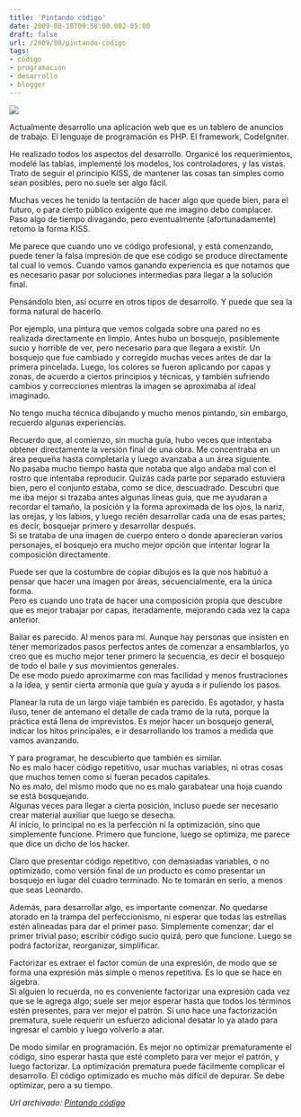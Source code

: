 ```yaml
---
title: 'Pintando código'
date: 2009-08-18T09:58:00.002-05:00
draft: false
url: /2009/08/pintando-codigo
tags: 
- código
- programación
- desarrollo
- blogger
---
```


[![](https://1.bp.blogspot.com/-tgBSd4IVTN4/T5DfIqGSx2I/AAAAAAAAB2Y/j81O1_4CQj8/s200/painting.jpg)](https://1.bp.blogspot.com/-tgBSd4IVTN4/T5DfIqGSx2I/AAAAAAAAB2Y/j81O1_4CQj8/s1600/painting.jpg)

Actualmente desarrollo una aplicación web que es un tablero de anuncios de trabajo. El lenguaje de programación es PHP. El framework, CodeIgniter.  
  
He realizado todos los aspectos del desarrollo. Organicé los requerimientos, modelé las tablas, implementé los modelos, los controladores, y las vistas.  
Trato de seguir el principio KISS, de mantener las cosas tan simples como sean posibles, pero no suele ser algo fácil.  
  
Muchas veces he tenido la tentación de hacer algo que quede bien, para el futuro, o para cierto público exigente que me imagino debo complacer. Paso algo de tiempo divagando, pero eventualmente (afortunadamente) retomo la forma KISS.  
  
Me parece que cuando uno ve código profesional, y está comenzando, puede tener la falsa impresión de que ese código se produce directamente tal cual lo vemos. Cuando vamos ganando experiencia es que notamos que es necesario pasar por soluciones intermedias para llegar a la solución final.  
  
Pensándolo bien, así ocurre en otros tipos de desarrollo. Y puede que sea la forma natural de hacerlo.  
  
Por ejemplo, una pintura que vemos colgada sobre una pared no es realizada directamente en limpio. Antes hubo un bosquejo, posiblemente sucio y horrible de ver, pero necesario para que llegara a existir. Un bosquejo que fue cambiado y corregido muchas veces antes de dar la primera pincelada. Luego, los colores se fueron aplicando por capas y zonas, de acuerdo a ciertos principios y técnicas, y también sufriendo cambios y correcciones mientras la imagen se aproximaba al ideal imaginado.  
  
No tengo mucha técnica dibujando y mucho menos pintando, sin embargo, recuerdo algunas experiencias.  
  
Recuerdo que, al comienzo, sin mucha guía, hubo veces que intentaba obtener directamente la versión final de una obra. Me concentraba en un área pequeña hasta completarla y luego avanzaba a un área siguiente.  
No pasaba mucho tiempo hasta que notaba que algo andaba mal con el rostro que intentaba reproducir. Quizás cada parte por separado estuviera bien, pero el conjunto estaba, como se dice, descuadrado. Descubrí que me iba mejor si trazaba antes algunas líneas guía, que me ayudaran a recordar el tamaño, la posición y la forma aproximada de los ojos, la nariz, las orejas, y los labios, y luego recién desarrollar cada una de esas partes; es decir, bosquejar primero y desarrollar después.  
Si se trataba de una imagen de cuerpo entero o donde aparecieran varios personajes, el bosquejo era mucho mejor opción que intentar lograr la composición directamente.  
  
Puede ser que la costumbre de copiar dibujos es la que nos habituó a pensar que hacer una imagen por áreas, secuencialmente, era la única forma.  
Pero es cuando uno trata de hacer una composición propia que descubre que es mejor trabajar por capas, iteradamente, mejorando cada vez la capa anterior.  
  
Bailar es parecido. Al menos para mí. Aunque hay personas que insisten en tener memorizados pasos perfectos antes de comenzar a ensamblarlos, yo creo que es mucho mejor tener primero la secuencia, es decir el bosquejo de todo el baile y sus movimientos generales.  
De ese modo puedo aproximarme con mas facilidad y menos frustraciones a la idea, y sentir cierta armonía que guía y ayuda a ir puliendo los pasos.  
  
Planear la ruta de un largo viaje también es parecido. Es agotador, y hasta iluso, tener de antemano el detalle de cada tramo de la ruta, porque la práctica está llena de imprevistos. Es mejor hacer un bosquejo general, indicar los hitos principales, e ir desarrollando los tramos a medida que vamos avanzando.  
  
Y para programar, he descubierto que también es similar.  
No es malo hacer código repetitivo, usar muchas variables, ni otras cosas que muchos temen como si fueran pecados capitales.  
No es malo, del mismo modo que no es malo garabatear una hoja cuando se está bosquejando.  
Algunas veces para llegar a cierta posición, incluso puede ser necesario crear material auxiliar que luego se desecha.  
Al inicio, lo principal no es la perfección ni la optimización, sino que simplemente funcione. Primero que funcione, luego se optimiza, me parece que dice un dicho de los hacker.  
  
Claro que presentar código repetitivo, con demasiadas variables, o no optimizado, como versión final de un producto es como presentar un bosquejo en lugar del cuadro terminado. No te tomarán en serio, a menos que seas Leonardo.  
  
Además, para desarrollar algo, es importante comenzar. No quedarse atorado en la trampa del perfeccionismo, ni esperar que todas las estrellas estén alineadas para dar el primer paso. Simplemente comenzar; dar el primer trivial paso; escribir código sucio quizá, pero que funcione. Luego se podrá factorizar, reorganizar, simplificar.  
  
Factorizar es extraer el factor común de una expresión, de modo que se forma una expresión más simple o menos repetitiva. Es lo que se hace en álgebra.  
Si alguien lo recuerda, no es conveniente factorizar una expresión cada vez que se le agrega algo; suele ser mejor esperar hasta que todos los términos estén presentes, para ver mejor el patrón. Si uno hace una factorización prematura, suele requerir un esfuerzo adicional desatar lo ya atado para ingresar el cambio y luego volverlo a atar.  
  
De modo similar en programación. Es mejor no optimizar prematuramente el código, sino esperar hasta que esté completo para ver mejor el patrón, y luego factorizar. La optimización prematura puede fácilmente complicar el desarrollo. El código optimizado es mucho más difícil de depurar. Se debe optimizar, pero a su tiempo.

_*Url archivado: [Pintando código](https://akcdev.blogspot.com/2009/08/pintando-codigo.html)*_
